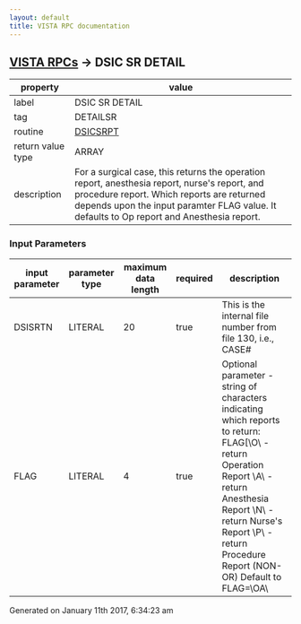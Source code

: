 ```yaml
---
layout: default
title: VISTA RPC documentation
---
```




## [VISTA RPCs](TableOfContent.md) &#8594; DSIC SR DETAIL 

 property | value 
--- | --- 
 label | DSIC SR DETAIL
 tag | DETAILSR
 routine | [DSICSRPT](http://code.osehra.org/dox/Routine_DSICSRPT_source.html)
 return value type | ARRAY
 description | For a surgical case, this returns the operation report, anesthesia report, nurse's report, and procedure report.  Which reports are returned depends upon the input paramter FLAG value.  It defaults to Op report and Anesthesia report.

### Input Parameters

| input parameter | parameter type | maximum data length | required | description | 
| --- | --- | --- | --- | --- | 
| DSISRTN | LITERAL | 20 | true | This is the internal file number from file 130, i.e., CASE# | 
| FLAG | LITERAL | 4 | true | Optional parameter - string of characters indicating which reports to return:  FLAG[\O\ - return Operation Report       \A\ - return Anesthesia Report       \N\ - return Nurse's Report       \P\ - return Procedure Report (NON-OR) Default to FLAG=\OA\ | 




Generated on January 11th 2017, 6:34:23 am